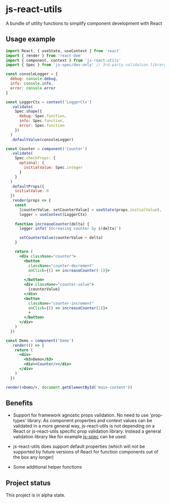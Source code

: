 # js-react-utils
A bundle of utility functions to simplify component development with React

## Usage example

```jsx
import React, { useState, useContext } from 'react'
import { render } from 'react-dom'
import { component, context } from 'js-react-utils'
import { Spec } from 'js-spec/dev-only' // 3rd-party validation library

const consoleLogger = {
  debug: console.debug,
  info: console.info,
  error: console.error
}

const LoggerCtx = context('LoggerCtx')
  .validate(
    Spec.shape({
      debug: Spec.function,
      info: Spec.function,
      error: Spec.function
    })
  )
  .defaultValue(consoleLogger)

const Counter = component('Counter')
  .validate(
    Spec.checkProps: {
      optional: {
        initialValue: Spec.integer
      }
    }
  )
  .defaultProps({
    initialValue: 0
  })
  .render(props => {
    const
      [counterValue, setCounterValue] = useState(props.initialValue),
      logger = useContext(LoggerCtx)
  
    function increaseCounter(delta) {
      logger.info(`Increasing counter by ${delta}`)

      setCounterValue(counterValue + delta)
    }

    return (
      <div className="counter">
        <button
          className="counter-decrement"
          onClick={() => increaseCounter(-1)}>
          -
        </button>
        <div className="counter-value">
          {counterValue}
        </div>
        <button
          className="counter-increment"
          onClick={() => increaseCounter(1)}>
          +
        </button>
      </div>
    )
  })

const Demo = component('Demo')
  .render(() => {
    return (
      <div>
        <h3>Demo</h3>
        <div><Counter/></div>
      </div>
    )
  })

render(<Demo/>, document.getElementById('main-content'))
```

## Benefits

- Support for framework agnostic props validation.
  No need to use 'prop-types' library: As component properties and context values
  can be validated in a more general way, js-react-utils is not depending on a
  React or js-react-utils specific prop validation library.
  Instead a general validation library like for example
  [js-spec](https://github.com/js-works/js-spec) can be used.

- js-react-utils does support default properties (which will not be supported
  by future versions of React for function components out of the box any longer)

- Some additional helper functions

## Project status

This project is in alpha state.
